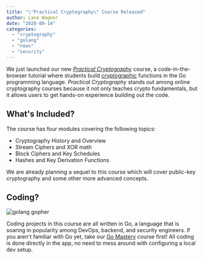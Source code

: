 ```yaml
---
title: "\"Practical Cryptography\" Course Released"
author: Lane Wagner
date: "2020-08-14"
categories: 
  - "cryptography"
  - "golang"
  - "news"
  - "security"
---
```


We just launched our new _[Practical Cryptography](https://qvault.io/practical-cryptography-course/)_ course, a code-in-the-browser tutorial where students build [cryptographic](https://qvault.io/cryptography/what-is-cryptography/) functions in the Go programming language. _Practical Cryptography_ stands out among online cryptography courses because it not only teaches crypto fundamentals, but it allows users to get hands-on experience building out the code.

## What's Included?

The course has four modules covering the following topics:

- Cryptography History and Overview
- Stream Ciphers and XOR math
- Block Ciphers and Key Schedules
- Hashes and Key Derivation Functions

We are already planning a sequel to this course which will cover public-key cryptography and some other more advanced concepts.

## Coding?

![golang gopher](/img/go-300x157.png)

Coding projects in this course are all written in Go, a language that is soaring in popularity among DevOps, backend, and security engineers. If you aren't familiar with Go yet, take our [Go Mastery](https://qvault.io/go-mastery/) course first! All coding is done directly in the app, no need to mess around with configuring a local dev setup.
